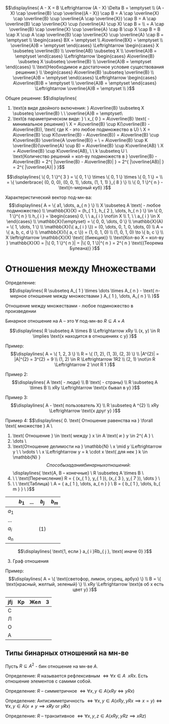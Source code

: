 
$$\displaylines{
A - X = B \Leftrightarrow (A - X) \Delta B = \emptyset \\ 
(A - X) \cap \overline{B} \cup \overline{(A - X)} \cap B = A \cap \overline{X} \cap \overline{B} \cup \overline{A \cap \overline{X}} \cap B = A \cap \overline{B} \cap \overline{X} \cup (\overline{A} \cup X) \cap B = \\
= A \cap \overline{B} \cap \overline{X} \cup \overline{A} \cap B \cup X \cap B = B \cap X \cup A \cap \overline{B} \cap \overline{X} \cup \overline{A} \cap B = \emptyset \\
\begin{cases}
BX = \emptyset  \\
A\overline{BX} = \emptyset  \\
\overline{A}B = \emptyset 
\end{cases} \Leftrightarrow 
\begin{cases}
X \subseteq \overline{B}  \\
\overline{AB} \subseteq X  \\
\overline{A}B = \emptyset 
\end{cases} \Leftrightarrow 
\begin{cases}
A\overline{B} \subseteq X \subseteq \overline{B} \\
\overline{A}B = \emptyset
\end{cases} \\ 
\text{Необходимое и достаточное условие существования решения:} \\ 
\begin{cases}
A\overline{B} \subseteq \overline{B} \\
\overline{A}B = \emptyset 
\end{cases} \Leftrightarrow 
\begin{cases}
A\overline{B}B = \emptyset \\
\overline{A}B = \emptyset
\end{cases} \Leftrightarrow \overline{A}B = \emptyset \\
}$$

Общее решение:
$$\displaylines{
1. \text{в виде двойного включения: } A\overline{B} \subseteq X \subseteq \overline{B} \ \ \overline{A}B = \emptyset\\ 
2. \text{в параметрическом виде: } \\
x_{ 0 } = A\overline{B} \text{ - минимальное решение} \\ 
X = A\overline{B} \cup K(\overline{B} - A\overline{B}), \text{ где К - это любое подмножество в U} \\ 
X = A\overline{B} \cup K(\overline{B} - A\overline{B}) = A\overline{B} \cup K\overline{B} \overline{A \overline{B}} = \\
= A\overline{B} \cup K \overline{B}(\overline{A} \cup B) = A\overline{B} \cup K\overline{AB} \\ 
X = A\overline{B} \cup K\overline{AB}, \ \ k \subseteq U \\ 
\text{Количество решений = кол-ву подмножеств в } \overline{B} - A\overline{B} = 2^{ |\overline{B} - A\overline{B}| } = 2^{ |\overline{AB}| } = 2^{ |\overline{A}| }
}$$

$$\displaylines{
\{ 0, 1 \}^{ 3 } = \{ 0, 1 \} \times \{ 0, 1 \} \times \{ 0, 1 \} = \\
= \{ \underbrace{ (0, 0, 0), (0, 0, 1), \dots, (1, 1, 1) }_{ 8 } \} \\ 
\{ 0, 1 \}^{ n } - \text{n-мерный куб}
}$$

Характеристический вектор под-мн-ва: 
$$\displaylines{
A = \{ a1, \dots, a_{ n } \} \\ 
X \subseteq A \text{ - любое подмножество} \\ 
\mathbb{X}(X) = (h_{ 1 }, h_{ 2 }, \dots, h_{ n } \} \in \{ 0, 1 \}^{ n } \\ 
h_{ i } = 
\begin{cases}
0, \ \ a_{ i } \not\in X  \\
1, \ \ a_{ i } \in X
\end{cases} \\ 
\mathbb{X}(\emptyset) = \{ 0, 0, \dots, 0 \} \\ 
\mathbb{X}(A) = \{ 1, \dots, 1 \} \\ 
\mathbb{X}(\{ a_{ i } \}) = (0, \dots, 0, 1, 0, \dots, 0) \\ 
A = \{ a, b, c, d \} \\ 
\mathbb{X}(\{ a, c \}) = (1, 0, 1, 0) \\ 
(1, 0, 1, 0) \to \{ b, c \} \\ 
X \leftrightarrow  \mathbb{X}(X) \text{ (биекция)} \\ 
\text{Кол-во X = кол-ву } \mathbb{X}(X) = |\{ 0, 1 \}^{ n }| = |\{ 0, 1 \}|^{ n } = 2^{ n } \text{(Теорема Булеана)}
 }$$

# Отношения между Множествами 
Определение: 
$$\displaylines{
R \subseteq A_{ 1 } \times \dots \times A_{ n } - \text{ n-мерное отношение между множествами } A_{ 1 }, \dots, A_{ n } \\ 
}$$

Отношение между множествами - любое подмножество в произведении 

Бинарное отношение на А – это $\forall$ под-мн-во $R \subseteq A \times A$


$$\displaylines{
R \subseteq A \times B \Leftrightarrow xRy \\ 
(x, y) \in R \implies \text{x находится в отношениях с y}
}$$

Пример: 
$$\displaylines{
A = \{ 1, 2, 3 \} \\ 
R = \{ (1, 2), (1, 3), (2, 3) \} \\ 
|A^{2}| = |A|^{2} = 3^{2} = 9 \\ 
(1, 2) \in R \Leftrightarrow 1R2 \\ 
(2, 1) \not\in R \Leftrightarrow 2 \not R 1
}$$

Пример 2: 
$$\displaylines{
A \text{ - люди} \\ 
B \text{ - страны} \\ 
R \subseteq A \times B \\ 
xRy \Leftrightarrow \text{x бывал в y}
}$$

Пример 3: 
$$\displaylines{
A - \text{ пользователь Х} \\ 
R \subseteq A ^{2} \\ 
xRy \Leftrightarrow \text{x друг y} 
}$$

Пример 4: 
$$\displaylines{
0. \text{ Отношение равенства на } \forall \text{ множестве } A \\ 
1. \text{ Отношение } \in \text{ между } x \in A \text{ и } y \in 2^{ A } \\ 
2. \dots \\
3. \text{Отношение делимости на } \mathbb{N} \\ 
x \mid y \Leftrightarrow y \ \ \vdots \ \ x \Leftrightarrow y = k \cdot x \text{ для нек } k \in \mathbb{N}
}$$
Способы задания бинарных отношений: 
$$\displaylines{
\text{A, B – конечные} \\ 
R \subseteq A \times B \\ 
1. \ \ \text{Перечисление} 
R = \{ (x_{ 1 }, y_{ 1 }), (x_{ 3 }, y_{ 7 }), \dots \} \\ 
2. \ \ \text{Таблица} \\ 
A = \{ a_{ 1 }, \dots, a_{ n } \} \\ 
B = \{ b_{ 1 }, \dots, b_{ m } \} \\ 
}$$

|           | $b_{ 1 }$ | ... | $b_{ j }$ | $b_{ m }$ |
| --------- | --------- | --- | --------- | --------- |
| $a_{ 1 }$ |           |     |           |           |
| ...       |           |     |           |           |
| $a_{ i }$ |           |     | (1)       |           |
| $a_{ n }$ |           |     |           |           |

$$\displaylines{
\text{1, если } a_{ i }Rb_{ j }, \text{ иначе 0}
}$$

3. Граф отношения 

Пример: 
$$\displaylines{
A = \{ \text{светофор, лимон, огурец, арбуз} \} \\ 
B = \{ \text{красный, желтый, зеленый} \} \\ 
xRy \Leftrightarrow \text{в об x есть цвет y}
}$$

| jfj | Кр  | Жел | З   |
| --- | --- | --- | --- |
| С   |     |     |     |
| Л   |     |     |     |
| О   |     |     |     |
| А   |     |     |     |

## Типы бинарных отношений на мн-ве 
Пусть $R \subseteq A^{2}$ - бин отношение на мн-ве $A$. 

Определение: $R$ называется рефлексивным $\Leftrightarrow \forall x \in A \ \ xRx$. Есть отношение элементов с самими собой. 

Определение: $R$ – симметричное $\Leftrightarrow \forall x, y \in A (xRy \Leftrightarrow yRx)$

Определение: Антисимметричность $\Leftrightarrow \forall x, y \in A (xRy, yRx \implies x = y) \Leftrightarrow \forall x, y \in A (x \neq y \implies x  \not R y \text{ or } y \not R x)$

Определение: $R$ – транзитивное $\Leftrightarrow \forall x, y, z\in A (xRy,yRz \implies xRz)$

